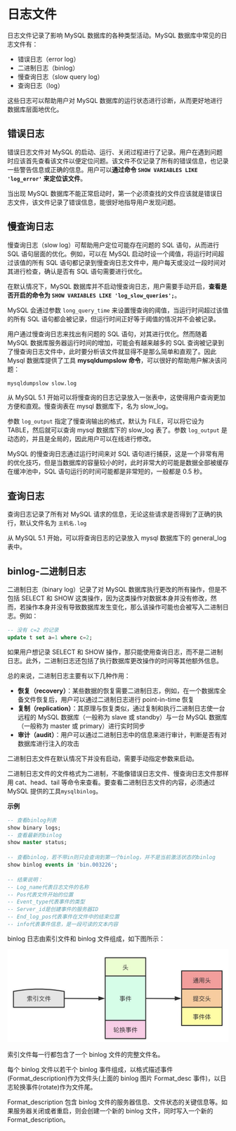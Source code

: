 # 日志文件

日志文件记录了影响 MySQL 数据库的各种类型活动。MySQL 数据库中常见的日志文件有：
- 错误日志（error log）
- 二进制日志（binlog）
- 慢查询日志（slow query log）
- 查询日志（log）

这些日志可以帮助用户对 MySQL 数据库的运行状态进行诊断，从而更好地进行数据库层面地优化。

## 错误日志

错误日志文件对 MySQL 的启动、运行、关闭过程进行了记录。用户在遇到问题时应该首先查看该文件以便定位问题。该文件不仅记录了所有的错误信息，也记录一些警告信息或正确的信息。用户可以**通过命令 `SHOW VARIABLES LIKE 'log_error'` 来定位该文件**。

当出现 MySQL 数据库不能正常启动时，第一个必须查找的文件应该就是错误日志文件，该文件记录了错误信息，能很好地指导用户发现问题。

## 慢查询日志

慢查询日志（slow log）可帮助用户定位可能存在问题的 SQL 语句，从而进行 SQL 语句层面的优化。例如，可以在 MySQL 启动时设一个阈值，将运行时间超过该值的所有 SQL 语句都记录到慢查询日志文件中，用户每天或没过一段时间对其进行检查，确认是否有 SQL 语句需要进行优化。

在默认情况下，MySQL 数据库并不启动慢查询日志，用户需要手动开启，**查看是否开启的命令为 `SHOW VARIABLES LIKE 'log_slow_queries';`**。

MySQL 会通过参数 `long_query_time` 来设置慢查询的阈值，当运行时间超过该值的所有 SQL 语句都会被记录，但运行时间正好等于阈值的情况并不会被记录。

用户通过慢查询日志来找出有问题的 SQL 语句，对其进行优化。然而随着 MySQL 数据库服务器运行时间的增加，可能会有越来越多的 SQL 查询被记录到了慢查询日志文件中，此时要分析该文件就显得不是那么简单和直观了。因此 Mysql 数据库提供了工具 **mysqldumpslow 命令**，可以很好的帮助用户解决该问题：

```sh
mysqldumpslow slow.log
```

从 MySQL 5.1 开始可以将慢查询的日志记录放入一张表中，这使得用户查询更加方便和直观。慢查询表在 mysql 数据库下，名为 slow_log。

参数 `log_output` 指定了慢查询输出的格式，默认为 FILE，可以将它设为 TABLE，然后就可以查询 mysql 数据库下的 slow_log 表了。参数 `log_output` 是动态的，并且是全局的，因此用户可以在线进行修改。

MySQL 的慢查询日志通过运行时间来对 SQL 语句进行捕获，这是一个非常有用的优化技巧，但是当数据库的容量较小的时，此时非常大的可能是数据全部被缓存在缓冲池中，SQL 语句运行的时间可能都是非常短的，一般都是 0.5 秒。

## 查询日志

查询日志记录了所有对 MySQL 请求的信息，无论这些请求是否得到了正确的执行，默认文件名为 `主机名.log`

从 MySQL 5.1 开始，可以将查询日志的记录放入 mysql 数据库下的 general_log 表中。

## binlog-二进制日志

二进制日志（binary log）记录了对 MySQL 数据库执行更改的所有操作，但是不包括 SELECT 和 SHOW 这类操作，因为这类操作对数据本身并没有修改，然而，若操作本身并没有导致数据库发生变化，那么该操作可能也会被写入二进制日志。例如：

```sql
-- 没有 c=2 的记录
update t set a=1 where c=2;
```

如果用户想记录 SELECT 和 SHOW 操作，那只能使用查询日志，而不是二进制日志。此外，二进制日志还包括了执行数据库更改操作的时间等其他额外信息。

总的来说，二进制日志主要有以下几种作用：
- **恢复（recovery）**：某些数据的恢复需要二进制日志，例如，在一个数据库全备文件恢复后，用户可以通过二进制日志进行 point-in-time 恢复
- **复制（replication）**：其原理与恢复类似，通过复制和执行二进制日志使一台远程的 MySQL 数据库（一般称为 slave 或 standby）与一台 MySQL 数据库（一般称为 master 或 primary）进行实时同步
- **审计（audit）**：用户可以通过二进制日志中的信息来进行审计，判断是否有对数据库进行注入的攻击

二进制日志文件在默认情况下并没有启动，需要手动指定参数来启动。

二进制日志文件的文件格式为二进制，不能像错误日志文件、慢查询日志文件那样用 cat、head、tail 等命令来查看。要查看二进制日志文件的内容，必须通过 MySQL 提供的工具`mysqlbinlog`。

**示例**

```sql
-- 查看binlog列表
show binary logs;
-- 查看最新的binlog
show master status;

-- 查看binlog，若不带in则只会查询到第一个binlog，并不是当前激活状态的binlog
show binlog events in 'bin.003226';

-- 结果说明：
-- Log_name代表日志文件的名称
-- Pos代表文件开始的位置
-- Event_type代表事件的类型
-- Server_id是创建事件的服务器ID
-- End_log_pos代表事件在文件中的结束位置
-- info代表事件信息，是一段可读的文本内容
```

binlog 日志由索引文件和 binlog 文件组成，如下图所示：

![img](images/2e409f43bc8ad2f1f74ef3a85fd00d6f.jpeg)

索引文件每一行都包含了一个 binlog 文件的完整文件名。

每个 binlog 文件以若干个 binlog 事件组成，以格式描述事件(Format_description)作为文件头(上面的 binlog 图片 Format_desc 事件)，以日志轮换事件(rotate)作为文件尾。

Format_description 包含 binlog 文件的服务器信息、文件状态的关键信息等。如果服务器关闭或者重启，则会创建一个新的 binlog 文件，同时写入一个新的 Format_description。